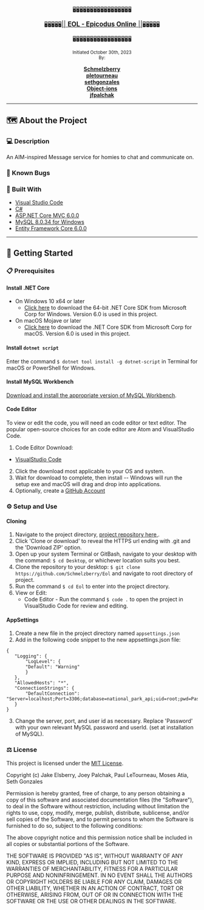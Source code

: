 <br>

 <p align="center">
    🖥️🖥️🖥️🖥️🖥️🖥️🖥️🖥️🖥️🖥️🖥️🖥️🖥️🖥️🖥️🖥️🖥️
    
</p>
  <p align="center">
  🖥️🖥️🖥️🖥️🖥️<u><big>|| <b>EOL - Epicodus Online</b> ||</big></u>🖥️🖥️🖥️🖥️🖥️
</p>
    <p align="center">
      🖥️🖥️🖥️🖥️🖥️🖥️🖥️🖥️🖥️🖥️🖥️🖥️🖥️🖥️🖥️🖥️🖥️
    </p>
    <p align="center">
  <small>Initiated October 30th, 2023</small>
  <br>
  <small>By:</small>
</p>
 <p align="center">
    <a href="https://github.com/Schmelzberry">
        <strong>Schmelzberry</strong>
    </a>
    <br>
       <a href="https://github.com/pletourneau">
        <strong>pletourneau</strong>
    </a>
    <br>
       <a href="https://github.com/sethgonzales">
        <strong>sethgonzales</strong>
    </a>
    <br>
       <a href="https://github.com/Object-ions">
        <strong>Object-ions</strong>
    </a>
    <br>
       <a href="https://github.com/jfpalchak">
        <strong>jfpalchak</strong>
    </a>
    <br>
  </p>
    
------------------------------

## 🗺️ About the Project

### 💻 Description
An AIM-inspired Message service for homies to chat and communicate on.

### 🐛 Known Bugs



### 🔨 Built With
* [Visual Studio Code](https://code.visualstudio.com/)
* [C#](https://docs.microsoft.com/en-us/dotnet/csharp/)
* [ASP.NET Core MVC 6.0.0](https://docs.microsoft.com/en-us/aspnet/core/mvc/overview?view=aspnetcore-3.1)
* [MySQL 8.0.34 for Windows](https://dev.mysql.com/)
* [Entity Framework Core 6.0.0](https://docs.microsoft.com/en-us/ef/core/)

------------------------------

## 🏁 Getting Started

### 📋 Prerequisites

#### Install .NET Core
* On Windows 10 x64 or later
  * [Click here](https://dotnet.microsoft.com/en-us/download) to download the 64-bit .NET Core SDK from Microsoft Corp for Windows. Version 6.0 is used in this project. 
* On macOS Mojave or later
  * [Click here](https://dotnet.microsoft.com/en-us/download) to download the .NET Core SDK from Microsoft Corp for macOS.  Version 6.0 is used in this project. 
#### Install ```dotnet script```
 Enter the command ``$ dotnet tool install -g dotnet-script`` in Terminal for macOS or PowerShell for Windows.

#### Install MySQL Workbench
 [Download and install the appropriate version of MySQL Workbench](https://dev.mysql.com/downloads/workbench/).



#### Code Editor

  To view or edit the code, you will need an code editor or text editor. The popular open-source choices for an code editor are Atom and VisualStudio Code.

  1) Code Editor Download:

  * [VisualStudio Code](https://code.visualstudio.com/)
  2) Click the download most applicable to your OS and system.
  3) Wait for download to complete, then install -- Windows will run the setup exe and macOS will drag and drop into applications.
  4) Optionally, create a [GitHub Account](https://github.com)

### ⚙️ Setup and Use

 #### Cloning

  1) Navigate to the project directory, [project repository here,](https://github.com/Schmelzberry/Eol).
  2) Click 'Clone or download' to reveal the HTTPS url ending with .git and the 'Download ZIP' option.
  3) Open up your system Terminal or GitBash, navigate to your desktop with the command: `$ cd Desktop`, or whichever location suits you best.
  4) Clone the repository to your desktop: `$ git clone https://github.com/Schmelzberry/Eol` and navigate to root directory of project.
  5) Run the command `$ cd Eol` to enter into the project directory.
  6) View or Edit:
      * Code Editor - Run the command `$ code .` to open the project in VisualStudio Code for review and editing.
      


  #### AppSettings

  1) Create a new file in the project directory named `appsettings.json`
  2) Add in the following code snippet to the new appsettings.json file:
  
 ```
{
    "Logging": {
        "LogLevel": {
        "Default": "Warning"
        }
    },
    "AllowedHosts": "*",
    "ConnectionStrings": {
        "DefaultConnection": "Server=localhost;Port=3306;database=national_park_api;uid=root;pwd=Password;"
    }
}
  ```
3) Change the server, port, and user id as necessary. Replace 'Password' with your own relevant MySQL password and userId. (set at installation of MySQL).


### ⚖️ License

This project is licensed under the [MIT License](https://opensource.org/licenses/MIT).

Copyright (c) Jake Elsberry, Joey Palchak, Paul LeTourneau, Moses Atia, Seth Gonzales

Permission is hereby granted, free of charge, to any person obtaining a copy of this software and associated documentation files (the "Software"), to deal in the Software without restriction, including without limitation the rights to use, copy, modify, merge, publish, distribute, sublicense, and/or sell copies of the Software, and to permit persons to whom the Software is furnished to do so, subject to the following conditions:

The above copyright notice and this permission notice shall be included in all copies or substantial portions of the Software.

THE SOFTWARE IS PROVIDED "AS IS", WITHOUT WARRANTY OF ANY KIND, EXPRESS OR IMPLIED, INCLUDING BUT NOT LIMITED TO THE WARRANTIES OF MERCHANTABILITY, FITNESS FOR A PARTICULAR PURPOSE AND NONINFRINGEMENT. IN NO EVENT SHALL THE AUTHORS OR COPYRIGHT HOLDERS BE LIABLE FOR ANY CLAIM, DAMAGES OR OTHER LIABILITY, WHETHER IN AN ACTION OF CONTRACT, TORT OR OTHERWISE, ARISING FROM, OUT OF OR IN CONNECTION WITH THE SOFTWARE OR THE USE OR OTHER DEALINGS IN THE SOFTWARE.
```

